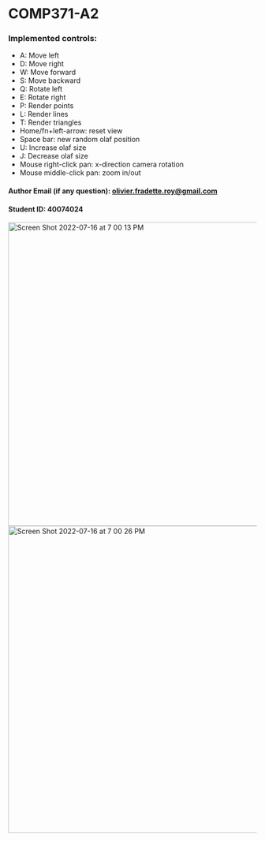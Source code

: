 # COMP371-A2

### Implemented controls:

- A: Move left
- D: Move right
- W: Move forward
- S: Move backward
- Q: Rotate left
- E: Rotate right
- P: Render points
- L: Render lines
- T: Render triangles
- Home/fn+left-arrow: reset view
- Space bar: new random olaf position
- U: Increase olaf size
- J: Decrease olaf size
- Mouse right-click pan: x-direction camera rotation
- Mouse middle-click pan: zoom in/out

#### Author Email (if any question): olivier.fradette.roy@gmail.com

#### Student ID: 40074024


<img width="616" alt="Screen Shot 2022-07-16 at 7 00 13 PM" src="https://user-images.githubusercontent.com/39419311/179374384-8f86d562-c596-44a5-a6a0-1bf6928bd353.png">
<img width="623" alt="Screen Shot 2022-07-16 at 7 00 26 PM" src="https://user-images.githubusercontent.com/39419311/179374390-8fbd0e91-3676-4a25-bbaf-0c88b50709ec.png">
